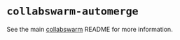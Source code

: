 # `collabswarm-automerge`

See the main [collabswarm](https://github.com/collabswarm/collabswarm) README for more information.
